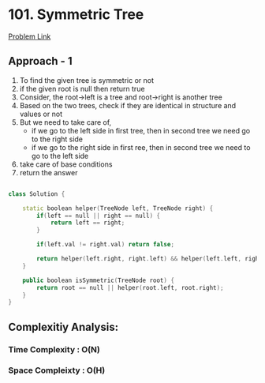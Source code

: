 # 101. Symmetric Tree

[Problem Link](https://leetcode.com/problems/symmetric-tree/)

## Approach - 1

1. To find the given tree is symmetric or not
2. if the given root is null then return true
3. Consider, the root->left is a tree and root->right is another tree
4. Based on the two trees, check if they are identical in structure and values or not
5. But we need to take care of,
   - if we go to the left side in first tree, then in second tree we need go to the right side
   - if we go to the right side in first ree, then in second tree we need to go to the left side
6. take care of base conditions
7. return the answer

```c++

class Solution {

    static boolean helper(TreeNode left, TreeNode right) {
        if(left == null || right == null) {
            return left == right;
        }

        if(left.val != right.val) return false;

        return helper(left.right, right.left) && helper(left.left, right.right);
    }

    public boolean isSymmetric(TreeNode root) {
        return root == null || helper(root.left, root.right);
    }
}

```

## Complexitiy Analysis:

### Time Complexity : O(N)

### Space Compleixty : O(H)

